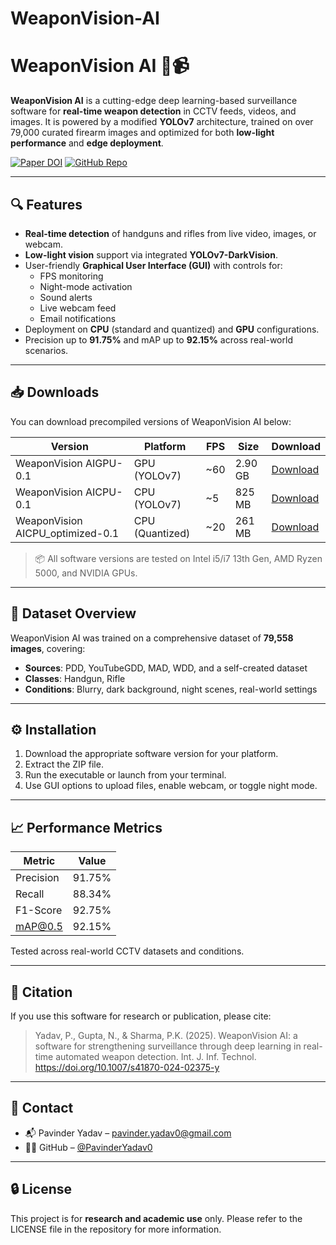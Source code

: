 # WeaponVision-AI

# WeaponVision AI 🔫📹

**WeaponVision AI** is a cutting-edge deep learning-based surveillance software for **real-time weapon detection** in CCTV feeds, videos, and images. It is powered by a modified **YOLOv7** architecture, trained on over 79,000 curated firearm images and optimized for both **low-light performance** and **edge deployment**.

[![Paper DOI](https://img.shields.io/badge/Published-Springer%20Int.%20J.%20Inf.%20Technol.-blue)](https://doi.org/10.1007/s41870-024-02375-y)
[![GitHub Repo](https://img.shields.io/badge/GitHub-Repository-green)](https://github.com/PavinderYadav0/WeaponVision-AI)

---

## 🔍 Features

- **Real-time detection** of handguns and rifles from live video, images, or webcam.
- **Low-light vision** support via integrated **YOLOv7-DarkVision**.
- User-friendly **Graphical User Interface (GUI)** with controls for:
  - FPS monitoring
  - Night-mode activation
  - Sound alerts
  - Live webcam feed
  - Email notifications
- Deployment on **CPU** (standard and quantized) and **GPU** configurations.
- Precision up to **91.75%** and mAP up to **92.15%** across real-world scenarios.

---

## 📥 Downloads

You can download precompiled versions of WeaponVision AI below:

| Version | Platform | FPS | Size | Download |
|--------|----------|-----|------|----------|
| WeaponVision AIGPU-0.1 | GPU (YOLOv7) | ~60 | 2.90 GB | [Download](https://drive.google.com/drive/folders/1t_10FD1ufkXGL4Od0IO39KHQa0LjVe62?usp=sharing) |
| WeaponVision AICPU-0.1 | CPU (YOLOv7) | ~5 | 825 MB | [Download](https://drive.google.com/file/d/13t7sG2aQHYBUOXpR7XpaB9CZqu64h1Y0/view?usp=sharing) |
| WeaponVision AICPU_optimized-0.1 | CPU (Quantized) | ~20 | 261 MB | [Download](https://drive.google.com/file/d/1GKYhsB3Smup-AGLu0RcYQloHPBUKG-PU/view?usp=sharing) |

> 📦 All software versions are tested on Intel i5/i7 13th Gen, AMD Ryzen 5000, and NVIDIA GPUs.

---

## 🧪 Dataset Overview

WeaponVision AI was trained on a comprehensive dataset of **79,558 images**, covering:

- **Sources**: PDD, YouTubeGDD, MAD, WDD, and a self-created dataset
- **Classes**: Handgun, Rifle
- **Conditions**: Blurry, dark background, night scenes, real-world settings

---

## ⚙️ Installation

1. Download the appropriate software version for your platform.
2. Extract the ZIP file.
3. Run the executable or launch from your terminal.
4. Use GUI options to upload files, enable webcam, or toggle night mode.

---

## 📈 Performance Metrics

| Metric | Value |
|--------|-------|
| Precision | 91.75% |
| Recall | 88.34% |
| F1-Score | 92.75% |
| mAP@0.5 | 92.15% |

Tested across real-world CCTV datasets and conditions.

---

## 📄 Citation

If you use this software for research or publication, please cite:

> Yadav, P., Gupta, N., & Sharma, P.K. (2025). WeaponVision AI: a software for strengthening surveillance through deep learning in real-time automated weapon detection. Int. J. Inf. Technol. https://doi.org/10.1007/s41870-024-02375-y

---

## 📧 Contact

- 📬 Pavinder Yadav – [pavinder.yadav0@gmail.com](mailto:pavinder.yadav0@gmail.com)
- 🧑‍💻 GitHub – [@PavinderYadav0](https://github.com/PavinderYadav0)

---

## 🔒 License

This project is for **research and academic use** only. Please refer to the LICENSE file in the repository for more information.
